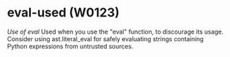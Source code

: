 # eval-used (W0123)

*Use of eval* Used when you use the "eval" function, to discourage its
usage. Consider using ast.literal_eval for safely evaluating strings
containing Python expressions from untrusted sources.
